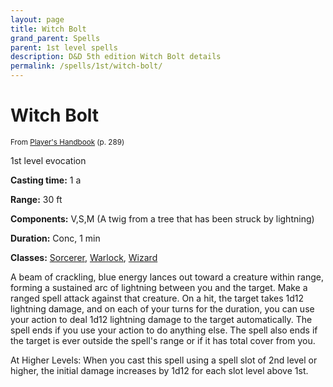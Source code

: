 ```yaml
---
layout: page
title: Witch Bolt
grand_parent: Spells
parent: 1st level spells 
description: D&D 5th edition Witch Bolt details
permalink: /spells/1st/witch-bolt/
---
```


# Witch Bolt

<small>From <a target="_blank" href="https://dnd.wizards.com/products/tabletop-games/rpg-products/rpg_playershandbook">Player's Handbook</a> (p. 289)</small>

1st level evocation

**Casting time:** 1 a

**Range:** 30 ft

**Components:** V,S,M (A twig from a tree that has been struck by lightning)

**Duration:** Conc, 1 min

**Classes:** [Sorcerer](/classes/sorcerer/), [Warlock](/classes/warlock/), [Wizard](/classes/wizard/)

A beam of crackling, blue energy lances out toward a creature within range, forming a sustained arc of lightning between you and the target. Make a ranged spell attack against that creature. On a hit, the target takes 1d12 lightning damage, and on each of your turns for the duration, you can use your action to deal 1d12 lightning damage to the target automatically. The spell ends if you use your action to do anything else. The spell also ends if the target is ever outside the spell's range or if it has total cover from you.

   At Higher Levels: When you cast this spell using a spell slot of 2nd level or higher, the initial damage increases by 1d12 for each slot level above 1st.